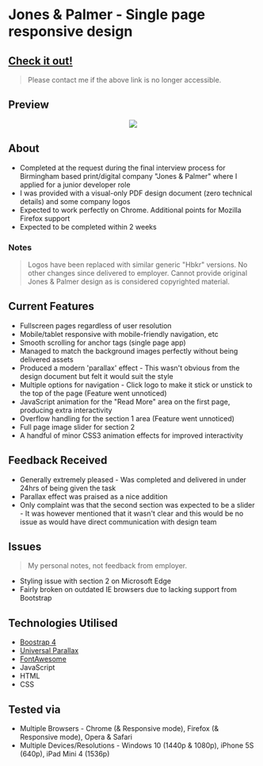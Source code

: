 # Jones & Palmer - Single page responsive design
## [Check it out!](http://hbkr.space/projects/exercise1/)
> Please contact me if the above link is no longer accessible.

## Preview
<p align="center"><img src="https://i.imgur.com/Y4BGwAG.png"></p>

## About
* Completed at the request during the final interview process for Birmingham based print/digital company "Jones & Palmer" where I applied for a junior developer role
* I was provided with a visual-only PDF design document (zero technical details) and some company logos
* Expected to work perfectly on Chrome. Additional points for Mozilla Firefox support
* Expected to be completed within 2 weeks

### Notes
> Logos have been replaced with similar generic "Hbkr" versions. No other changes since delivered to employer. Cannot provide original Jones & Palmer design as is considered copyrighted material.

## Current Features
* Fullscreen pages regardless of user resolution
* Mobile/tablet responsive with mobile-friendly navigation, etc
* Smooth scrolling for anchor tags (single page app)
* Managed to match the background images perfectly without being delivered assets
* Produced a modern 'parallax' effect - This wasn't obvious from the design document but felt it would suit the style
* Multiple options for navigation - Click logo to make it stick or unstick to the top of the page (Feature went unnoticed)
* JavaScript animation for the "Read More" area on the first page, producing extra interactivity
* Overflow handling for the section 1 area (Feature went unnoticed)
* Full page image slider for section 2
* A handful of minor CSS3 animation effects for improved interactivity

## Feedback Received
* Generally extremely pleased - Was completed and delivered in under 24hrs of being given the task
* Parallax effect was praised as a nice addition
* Only complaint was that the second section was expected to be a slider - It was however mentioned that it wasn't clear and this would be no issue as would have direct communication with design team

## Issues
> My personal notes, not feedback from employer.
* Styling issue with section 2 on Microsoft Edge
* Fairly broken on outdated IE browsers due to lacking support from Bootstrap

## Technologies Utilised
* [Boostrap 4](https://getbootstrap.com/)
* [Universal Parallax](https://github.com/marrio-h/universal-parallax)
* [FontAwesome](https://fontawesome.com/)
* JavaScript
* HTML
* CSS

## Tested via
* Multiple Browsers - Chrome (& Responsive mode), Firefox (& Responsive mode), Opera & Safari
* Multiple Devices/Resolutions - Windows 10 (1440p & 1080p), iPhone 5S (640p), iPad Mini 4 (1536p)